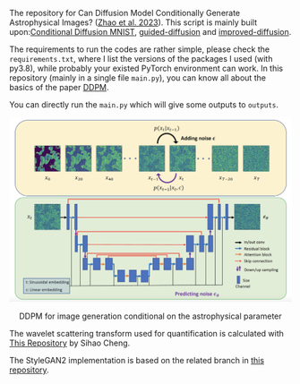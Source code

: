 The repository for Can Diffusion Model Conditionally Generate Astrophysical Images? ([Zhao et al. 2023](https://arxiv.org/abs/2307.09568)). This script is mainly built upon:[Conditional Diffusion MNIST](https://github.com/TeaPearce/Conditional_Diffusion_MNIST), [guided-diffusion](https://github.com/openai/guided-diffusion) and [improved-diffusion](https://github.com/openai/improved-diffusion).

The requirements to run the codes are rather simple, please check the `requirements.txt`, where I list the versions of the packages I used (with py3.8), while probably your existed PyTorch environment can work. In this repository (mainly in a single file `main.py`), you can know all about the basics of the paper [DDPM](https://arxiv.org/abs/2006.11239). 

You can directly run the `main.py` which will give some outputs to `outputs`.
<p align = "center">
<img width="750" src="ST4Diffusion.png"/img>
</p>
<p align = "center">
  DDPM for image generation conditional on the astrophysical parameter
</p>

The wavelet scattering transform used for quantification is calculated with [This Repository](https://github.com/SihaoCheng/scattering_transform) by Sihao Cheng.

The StyleGAN2 implementation is based on the related branch in [this repository](https://github.com/dkn16/stylegan2-pytorch).
